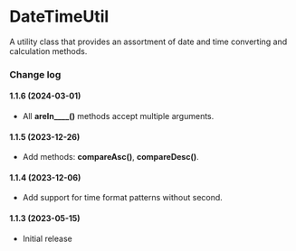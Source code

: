 # DateTimeUtil
A utility class that provides an assortment of date and time converting and calculation methods.

### Change log

#### 1.1.6 (2024-03-01)
*	All **areIn____()** methods accept multiple arguments.

#### 1.1.5 (2023-12-26)
*	Add methods: **compareAsc()**, **compareDesc()**.

#### 1.1.4 (2023-12-06)
*	Add support for time format patterns without second.

#### 1.1.3 (2023-05-15)
*	Initial release
